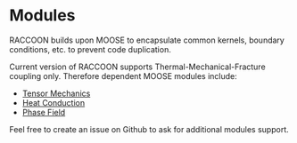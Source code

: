 # Modules

RACCOON builds upon MOOSE to encapsulate common kernels, boundary conditions, etc. to prevent
code duplication.

Current version of RACCOON supports Thermal-Mechanical-Fracture coupling only. Therefore dependent MOOSE modules include:

- [Tensor Mechanics](modules/tensor_mechanics/index.md)
- [Heat Conduction](modules/heat_conduction/index.md)
- [Phase Field](modules/phase_field/index.md)

Feel free to create an issue on Github to ask for additional modules support.
